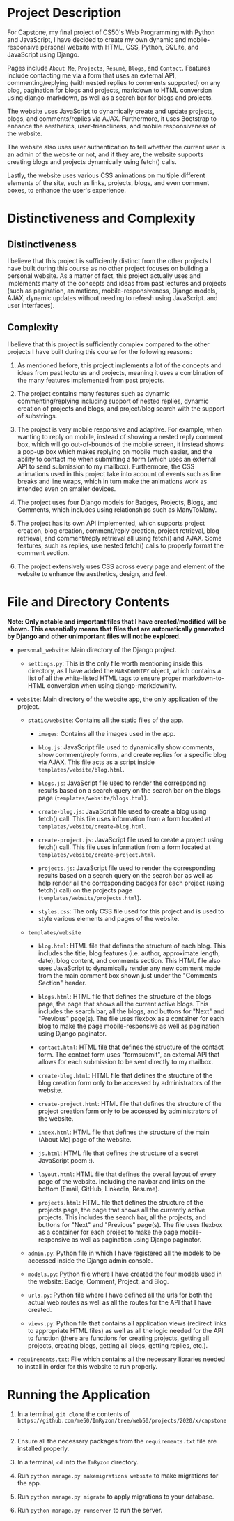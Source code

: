 # Project Description

For Capstone, my final project of CS50's Web Programming with Python and JavaScript, I have decided to create my own dynamic and mobile-responsive personal website with HTML, CSS, Python, SQLite, and JavaScript using Django. 

Pages include ```About Me```, ```Projects```, ```Résumé```, ```Blogs```, and ```Contact```. Features include contacting me via a form that uses an external API, commenting/replying (with nested replies to comments supported) on any blog, pagination for blogs and projects, markdown to HTML conversion using django-markdown, as well as a search bar for blogs and projects.

The website uses JavaScript to dynamically create and update projects, blogs, and comments/replies via AJAX. Furthermore, it uses Bootstrap to enhance the aesthetics, user-friendliness, and mobile responsiveness of the website.

The website also uses user authentication to tell whether the current user is an admin of the website or not, and if they are, the website supports creating blogs and projects dynamically using fetch() calls.

Lastly, the website uses various CSS animations on multiple different elements of the site, such as links, projects, blogs, and even comment boxes, to enhance the user's experience.

# Distinctiveness and Complexity

## Distinctiveness

I believe that this project is sufficiently distinct from the other projects I have built during this course as no other project focuses on building a personal website. As a matter of fact, this project actually uses and implements many of the concepts and ideas from past lectures and projects (such as pagination, animations, mobile-responsiveness, Django models, AJAX, dynamic updates without needing to refresh using JavaScript. and user interfaces).

## Complexity

I believe that this project is sufficiently complex compared to the other projects I have built during this course for the following reasons:

1. As mentioned before, this project implements a lot of the concepts and ideas from past lectures and projects, meaning it uses a combination of the many features implemented from past projects.

2. The project contains many features such as dynamic commenting/replying including support of nested replies, dynamic creation of projects and blogs, and project/blog search with the support of substrings.

3. The project is very mobile responsive and adaptive. For example, when wanting to reply on mobile, instead of showing a nested reply comment box, which will go out-of-bounds of the mobile screen, it instead shows a pop-up box which makes replying on mobile much easier, and the ability to contact me when submitting a form (which uses an external API to send submission to my mailbox). Furthermore, the CSS animations used in this project take into account of events such as line breaks and line wraps, which in turn make the animations work as intended even on smaller devices.

4. The project uses four Django models for Badges, Projects, Blogs, and Comments, which includes using relationships such as ManyToMany.

5. The project has its own API implemented, which supports project creation, blog creation, comment/reply creation, project retrieval, blog retrieval, and comment/reply retrieval all using fetch() and AJAX. Some features, such as replies, use nested fetch() calls to properly format the comment section.

6. The project extensively uses CSS across every page and element of the website to enhance the aesthetics, design, and feel.

# File and Directory Contents

**Note: Only notable and important files that I have created/modified will be shown. This essentially means that files that are automatically generated by Django and other unimportant files will not be explored.**

- ```personal_website```: Main directory of the Django project.

    - ```settings.py```: This is the only file worth mentioning inside this directory, as I have added the ```MARKDOWNIFY``` object, which contains a list of all the white-listed HTML tags to ensure proper markdown-to-HTML conversion when using django-markdownify.

- ```website```: Main directory of the website app, the only application of the project.

    - ```static/website```: Contains all the static files of the app.

        - ```images```: Contains all the images used in the app.

        - ```blog.js```: JavaScript file used to dynamically show comments, show comment/reply forms, and create replies for a specific blog via AJAX. This file acts as a script inside ```templates/website/blog.html```.

        - ```blogs.js```: JavaScript file used to render the corresponding results based on a search query on the search bar on the blogs page (```templates/website/blogs.html```).

        - ```create-blog.js```: JavaScript file used to create a blog using fetch() call. This file uses information from a form located at ```templates/website/create-blog.html```.

        - ```create-project.js```: JavaScript file used to create a project using fetch() call. This file uses information from a form located at ```templates/website/create-project.html```.

        - ```projects.js```: JavaScript file used to render the corresponding results based on a search query on the search bar as well as help render all the corresponding badges for each project (using fetch() call) on the projects page (```templates/website/projects.html```).

        - ```styles.css```: The only CSS file used for this project and is used to style various elements and pages of the website.

    - ```templates/website```

        - ```blog.html```: HTML file that defines the structure of each blog. This includes the title, blog features (i.e. author, approximate length, date), blog content, and comments section. This HTML file also uses JavaScript to dynamically render any new comment made from the main comment box shown just under the "Comments Section" header.

        - ```blogs.html```: HTML file that defines the structure of the blogs page, the page that shows all the current active blogs. This includes the search bar, all the blogs, and buttons for "Next" and "Previous" page(s). The file uses flexbox as a container for each blog to make the page mobile-responsive as well as pagination using Django paginator.

        - ```contact.html```: HTML file that defines the structure of the contact form. The contact form uses "formsubmit", an external API that allows for each submission to be sent directly to my mailbox.

        - ```create-blog.html```: HTML file that defines the structure of the blog creation form only to be accessed by administrators of the website.

        - ```create-project.html```: HTML file that defines the structure of the project creation form only to be accessed by administrators of the website.

        - ```index.html```: HTML file that defines the structure of the main (About Me) page of the website.

        - ```js.html```: HTML file that defines the structure of a secret JavaScript poem :).

        - ```layout.html```: HTML file that defines the overall layout of every page of the website. Including the navbar and links on the bottom (Email, GitHub, LinkedIn, Resume).

        - ```projects.html```: HTML file that defines the structure of the projects page, the page that shows all the currently active projects. This includes the search bar, all the projects, and buttons for "Next" and "Previous" page(s). The file uses flexbox as a container for each project to make the page mobile-responsive as well as pagination using Django paginator.

    - ```admin.py```: Python file in which I have registered all the models to be accessed inside the Django admin console.

    - ```models.py```: Python file where I have created the four models used in the website: Badge, Comment, Project, and Blog.

    - ```urls.py```: Python file where I have defined all the urls for both the actual web routes as well as all the routes for the API that I have created.

    - ```views.py```: Python file that contains all application views (redirect links to appropriate HTML files) as well as all the logic needed for the API to function (there are functions for creating projects, getting all projects, creating blogs, getting all blogs, getting replies, etc.).

- ```requirements.txt```: File which contains all the necessary libraries needed to install in order for this website to run properly.

# Running the Application

1. In a terminal, ```git clone``` the contents of ```https://github.com/me50/ImRyzon/tree/web50/projects/2020/x/capstone```.

2. Ensure all the necessary packages from the ```requirements.txt``` file are installed properly.

3. In a terminal, ```cd``` into the ```ImRyzon``` directory.

4. Run ```python manage.py makemigrations website``` to make migrations for the app.

5. Run ```python manage.py migrate``` to apply migrations to your database.

6. Run ```python manage.py runserver``` to run the server.